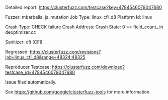 Detailed report: https://clusterfuzz.com/testcase?key=4784546079047680

Fuzzer: mbarbella_js_mutation
Job Type: linux_cfi_d8
Platform Id: linux

Crash Type: CHECK failure
Crash Address: 
Crash State:
  0 == field_count_ in deoptimizer.cc
  
Sanitizer: cfi (CFI)

Regressed: https://clusterfuzz.com/revisions?job=linux_cfi_d8&range=48324:48325

Reproducer Testcase: https://clusterfuzz.com/download?testcase_id=4784546079047680

Issue filed automatically.

See https://github.com/google/clusterfuzz-tools for more information.